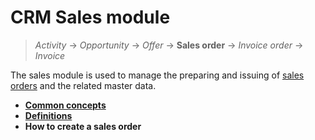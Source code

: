 # CRM Sales module

> *Activity* → *Opportunity* → *Offer* → **Sales order** → *Invoice order* → *Invoice*

The sales module is used to manage the preparing and issuing of [sales orders](xref:Crm.Sales.SalesOrders) and the related master data. 

* **[Common concepts](sales-concepts/index.md)**
* **[Definitions](definitions/index.md)**
* **How to create a sales order**
